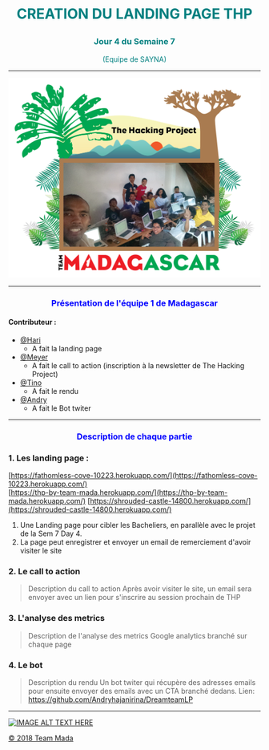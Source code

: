 # <p align="center" style="color:teal;">CREATION DU LANDING PAGE THP</p>
### <p align="center" style="color:teal;">Jour 4 du Semaine 7</p>
<p align="center" style="color:teal;">(Equipe de SAYNA)</p>

***

![alt text](https://github.com/Itokiana/landing-page-thp/raw/master/team.png "La team Madagascar")

***

### <p align="center" style="color:blue;">Présentation de l'équipe 1 de Madagascar</p>
#### Contributeur :

* [@Hari](https://www.github.com/MinoHari)
	* A fait la landing page
* [@Meyer](https://www.github.com/NrjMeyer)
	* A fait le call to action (inscription à la newsletter de The Hacking Project)
* [@Tino](https://www.github.com/) 
	* A fait le rendu
* [@Andry](https://www.github.com/Andryhajanirina) 
	* A fait le Bot twiter
***
### <p align="center" style="color:blue;">Description de chaque partie</p>



### 1. Les landing page :
[https://fathomless-cove-10223.herokuapp.com/](https://fathomless-cove-10223.herokuapp.com/)    
[https://thp-by-team-mada.herokuapp.com/](https://thp-by-team-mada.herokuapp.com/) 
[https://shrouded-castle-14800.herokuapp.com/](https://shrouded-castle-14800.herokuapp.com/)
1. Une Landing page pour cibler les Bacheliers, en parallèle avec le projet de la Sem 7 Day 4.
2. La page peut enregistrer et envoyer un email de remerciement d'avoir visiter le site

### 2. Le call to action
> Description du call to action
Après avoir visiter le site, un email sera envoyer avec un lien pour s'inscrire au session prochain de THP

### 3. L'analyse des metrics
> Description de l'analyse des metrics
Google analytics branché sur chaque page

### 4. Le bot
> Description du rendu
Un bot twiter qui récupère des adresses emails pour ensuite envoyer des emails avec un CTA branché dedans.
Lien: https://github.com/Andryhajanirina/DreamteamLP

***


[![IMAGE ALT TEXT HERE](https://aprc.it/api/800x500/http://sayna.io/)](http://sayna.io/)

[&copy; 2018 Team Mada](http://sayna.io/)
